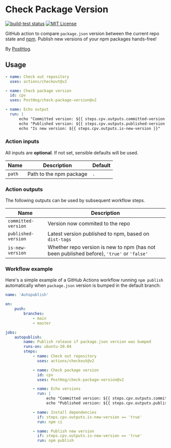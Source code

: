 # Check Package Version

[![build-test status](https://github.com/PostHog/check-package-version/workflows/build-test/badge.svg)](https://github.com/actions/typescript-action/actions)
[![MIT License](https://img.shields.io/badge/License-MIT-red.svg)](https://opensource.org/licenses/MIT)

GitHub action to compare `package.json` version between the current repo state and [npm](https://npmjs.com). Publish new versions of your npm packages hands-free!

By [PostHog](https://posthog.com).

## Usage

```yml
- name: Check out repository
  uses: actions/checkout@v2

- name: Check package version
  id: cpv
  uses: PostHog/check-package-version@v2

- name: Echo output
  run: |
      echo "Committed version: ${{ steps.cpv.outputs.committed-version }}"
      echo "Published version: ${{ steps.cpv.outputs.published-version }}"
      echo "Is new version: ${{ steps.cpv.outputs.is-new-version }}"
```

### Action inputs

All inputs are **optional**. If not set, sensible defaults will be used.

| Name   | Description             | Default |
| ------ | ----------------------- | ------- |
| `path` | Path to the npm package | `.`     |

### Action outputs

The following outputs can be used by subsequent workflow steps.

| Name                | Description                                                                               |
| ------------------- | ----------------------------------------------------------------------------------------- |
| `committed-version` | Version now commited to the repo                                                          |
| `published-version` | Latest version published to npm, based on `dist-tags`                                     |
| `is-new-version`    | Whether repo version is new to npm (has not been published before), `'true'` or `'false'` |

### Workflow example

Here's a simple example of a GitHub Actions workflow running `npm publish` automatically when `package.json` version is bumped in the default branch:

```yml
name: 'Autopublish'

on:
    push:
        branches:
            - main
            - master

jobs:
    autopublish:
        name: Publish release if package.json version was bumped
        runs-on: ubuntu-20.04
        steps:
            - name: Check out repository
              uses: actions/checkout@v2

            - name: Check package version
              id: cpv
              uses: PostHog/check-package-version@v2

            - name: Echo versions
              run: |
                  echo "Committed version: ${{ steps.cpv.outputs.committed-version }}"
                  echo "Published version: ${{ steps.cpv.outputs.published-version }}"

            - name: Install dependencies
              if: steps.cpv.outputs.is-new-version == 'true'
              run: npm ci

            - name: Publish new version
              if: steps.cpv.outputs.is-new-version == 'true'
              run: npm publish
```
